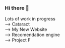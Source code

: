 ### Hi there 👋
Lots of work in progress <br>
--> Cataract<br>
--> My New Website<br>
--> Recomendation engine<br>
--> Project F<br>



<!--
**dragonblood/Dragonblood** is a ✨ _special_ ✨ repository because its `README.md` (this file) appears on your GitHub profile.

Here are some ideas to get you started:

- 🔭 I’m currently working on ...
- 🌱 I’m currently learning ...
- 👯 I’m looking to collaborate on ...
- 🤔 I’m looking for help with ...
- 💬 Ask me about ...
- 📫 How to reach me: ...
- 😄 Pronouns: ...
- ⚡ Fun fact: ...
-->
